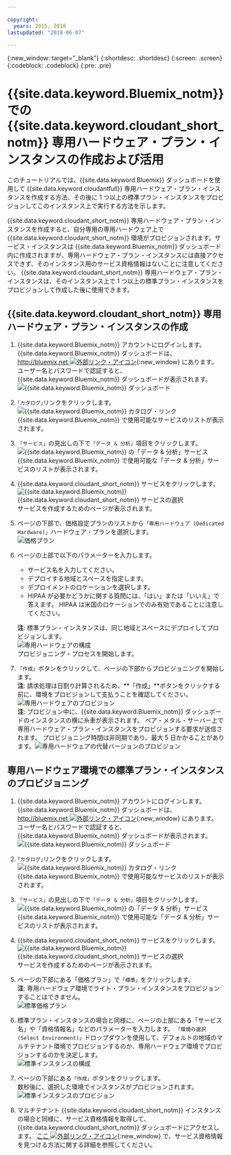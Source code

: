 ```yaml
---

copyright:
  years: 2015, 2018
lastupdated: "2018-06-07"

---
```


{:new_window: target="_blank"}
{:shortdesc: .shortdesc}
{:screen: .screen}
{:codeblock: .codeblock}
{:pre: .pre}

<!-- Acrolinx: 2017-02-23 -->

# {{site.data.keyword.Bluemix_notm}} での {{site.data.keyword.cloudant_short_notm}} 専用ハードウェア・プラン・インスタンスの作成および活用

このチュートリアルでは、{{site.data.keyword.Bluemix}} ダッシュボードを使用して {{site.data.keyword.cloudantfull}} 専用ハードウェア・プラン・インスタンスを作成する方法、その後に 1 つ以上の標準プラン・インスタンスをプロビジョンしてこのインスタンス上で実行する方法を示します。 

{{site.data.keyword.cloudant_short_notm}} 専用ハードウェア・プラン・インスタンスを作成すると、自分専用の専用ハードウェア上で {{site.data.keyword.cloudant_short_notm}} 環境がプロビジョンされます。サービス・インスタンスは {{site.data.keyword.Bluemix_notm}} ダッシュボード内に作成されますが、専用ハードウェア・プラン・インスタンスには直接アクセスできず、そのインスタンス用のサービス資格情報はないことに注意してください。 {{site.data.keyword.cloudant_short_notm}} 専用ハードウェア・プラン・インスタンスは、そのインスタンス上で 1 つ以上の標準プラン・インスタンスをプロビジョンして作成した後に使用できます。

## {{site.data.keyword.cloudant_short_notm}} 専用ハードウェア・プラン・インスタンスの作成

1.  {{site.data.keyword.Bluemix_notm}} アカウントにログインします。<br/>
    {{site.data.keyword.Bluemix_notm}} ダッシュボードは、
    [http://bluemix.net ![外部リンク・アイコン](../images/launch-glyph.svg "外部リンク・アイコン")](http://bluemix.net){:new_window} にあります。
    ユーザー名とパスワードで認証すると、
    {{site.data.keyword.Bluemix_notm}} ダッシュボードが表示されます。<br/>
    ![{{site.data.keyword.Bluemix_notm}} ダッシュボード](images/img0001.png)

2.  `｢カタログ｣`リンクをクリックします。<br/>
    ![{{site.data.keyword.Bluemix_notm}} カタログ・リンク](images/img0002.png)<br/>
    {{site.data.keyword.Bluemix_notm}} で使用可能なサービスのリストが表示されます。

3.  `「サービス」`の見出しの下で`「データ & 分析」`項目をクリックします。<br/>
    ![{{site.data.keyword.Bluemix_notm}} の「データ & 分析」サービス](images/img0003.png)<br/>
    {{site.data.keyword.Bluemix_notm}} で使用可能な「データ & 分析」サービスのリストが表示されます。

4.  {{site.data.keyword.cloudant_short_notm}} サービスをクリックします。<br/>
    ![{{site.data.keyword.Bluemix_notm}} {{site.data.keyword.cloudant_short_notm}} サービスの選択](images/img0004.png)<br/>
    サービスを作成するためのページが表示されます。 

5.  ページの下部で、価格設定プランのリストから`「専用ハードウェア (Dedicated Hardware)」`ハードウェア・プランを選択します。<br/>
    ![価格プラン](../tutorials/images/pricing_plan.png)
    
6.  ページの上部で以下のパラメーターを入力します。 <br/>
    -   サービス名を入力してください。<br/>
    -   デプロイする地域とスペースを指定します。<br/>
    -   デプロイメントのロケーションを選択します。<br/>
    -   HIPAA が必要かどうかに関する質問には、「はい」または「いいえ」で答えます。 HIPAA は米国のロケーションでのみ有効であることに注意してください。<br/> 
     
    **注**: 標準プラン・インスタンスは、同じ地域とスペースにデプロイしてプロビジョンします。    
    ![専用ハードウェアの構成](../tutorials/images/select_deployment_location.png)<br/>
    プロビジョニング・プロセスを開始します。 
    
7.  `「作成」`ボタンをクリックして、ページの下部からプロビジョニングを開始します。 <br/>
    **注**: 請求処理は日割り計算されるため、**「作成」**ボタンをクリックする前に、環境をプロビジョンして支払うことを確認してください。<br/>
    ![専用ハードウェアのプロビジョン](../tutorials/images/create_button_provision.png)<br/>
    **注**: プロビジョン中に、{{site.data.keyword.Bluemix_notm}} ダッシュボードのインスタンスの横に糸車が表示されます。 ベア・メタル・サーバー上で専用ハードウェア・プラン・インスタンスをプロビジョンする要求が送信されます。 プロビジョニング時間は非同期であり、最大 5 日かかることがあります。![専用ハードウェアの代替バージョンのプロビジョン](../tutorials/images/create_button_provision2.png)<br/>
    
## 専用ハードウェア環境での標準プラン・インスタンスのプロビジョニング

1.  {{site.data.keyword.Bluemix_notm}} アカウントにログインします。<br/>
    {{site.data.keyword.Bluemix_notm}} ダッシュボードは、
    [http://bluemix.net ![外部リンク・アイコン](../images/launch-glyph.svg "外部リンク・アイコン")](http://bluemix.net){:new_window} にあります。
    ユーザー名とパスワードで認証すると、
    {{site.data.keyword.Bluemix_notm}} ダッシュボードが表示されます。<br/>
    ![{{site.data.keyword.Bluemix_notm}} ダッシュボード](images/img0001.png)

2.  `｢カタログ｣`リンクをクリックします。<br/>
    ![{{site.data.keyword.Bluemix_notm}} カタログ・リンク](images/img0002.png)<br/>
    {{site.data.keyword.Bluemix_notm}} で使用可能なサービスのリストが表示されます。

3.  `「サービス」`の見出しの下で`「データ & 分析」`項目をクリックします。<br/>
    ![{{site.data.keyword.Bluemix_notm}} の「データ & 分析」サービス](images/img0003.png)<br/>
    {{site.data.keyword.Bluemix_notm}} で使用可能な「データ & 分析」サービスのリストが表示されます。

4.  {{site.data.keyword.cloudant_short_notm}} サービスをクリックします。<br>
    ![{{site.data.keyword.Bluemix_notm}} {{site.data.keyword.cloudant_short_notm}} サービスの選択](images/img0004.png)<br/>
    サービスを作成するためのページが表示されます。  

5.  ページの下部にある「価格プラン」で`「標準」`をクリックします。 <br/>
    **注**: 専用ハードウェア環境でライト・プラン・インスタンスをプロビジョンすることはできません。<br/>
    ![標準価格プラン](../tutorials/images/standard_pricing_plan.png)
    
6.  標準プラン・インスタンスの場合と同様に、ページの上部にある「サービス名」や「資格情報名」などのパラメーターを入力します。 `「環境の選択 (Select Environment)」`ドロップダウンを使用して、デフォルトの地域のマルチテナント環境でプロビジョンするのか、専用ハードウェア環境でプロビジョンするのかを決定します。<br/>
    ![標準インスタンスの構成](../tutorials/images/select_environment.png)
    
7.  ページの下部にある`「作成」`ボタンをクリックします。<br/>
    数秒後に、選択した環境でインスタンスがプロビジョンされます。<br/>
    ![標準インスタンスのプロビジョン](../tutorials/images/create_button_provision_standard.png)
    
8.  マルチテナント {{site.data.keyword.cloudant_short_notm}} インスタンスの場合と同様に、サービス資格情報を取得して、{{site.data.keyword.cloudant_short_notm}} ダッシュボードにアクセスします。 
    [ここ ![外部リンク・アイコン](../images/launch-glyph.svg "外部リンク・アイコン")](https://console.bluemix.net/docs/services/Cloudant/tutorials/create_service.html#locating-your-service-credentials){:new_window} で、サービス資格情報を見つける方法に関する詳細を参照してください。 
     
